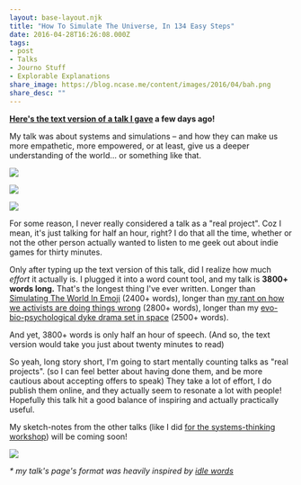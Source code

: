 ```yaml
---
layout: base-layout.njk
title: "How To Simulate The Universe, In 134 Easy Steps"
date: 2016-04-28T16:26:08.000Z
tags:
- post
- Talks
- Journo Stuff
- Explorable Explanations
share_image: https://blog.ncase.me/content/images/2016/04/bah.png
share_desc: ""
---
```


**[Here's the text version of a talk I gave](http://ncase.me/OVC2016/) a few days ago!**

My talk was about systems and simulations – and how they can make us more empathetic, more empowered, or at least, give us a deeper understanding of the world... or something like that.

![](http://ncase.me/OVC2016/slides/slides0036.png)

![](http://ncase.me/OVC2016/slides/slides0003.png)

![](http://ncase.me/OVC2016/slides/slides0043.png)

For some reason, I never really considered a talk as a "real project". Coz I mean, it's just talking for half an hour, right? I do that all the time, whether or not the other person actually wanted to listen to me geek out about indie games for thirty minutes.

Only after typing up the text version of this talk, did I realize how much _effort_ it actually is. I plugged it into a word count tool, and my talk is **3800+ words long.** That's the longest thing I've ever written. Longer than [Simulating The World In Emoji](http://ncase.me/simulating/) (2400+ words), longer than [my rant on how we activists are doing things wrong](http://blog.ncase.me/the-science-of-social-change/) (2800+ words), longer than my [evo-bio-psychological dyke drama set in space](http://blog.ncase.me/stupid-stupid-cubecats/) (2500+ words).

And yet, 3800+ words is only half an hour of speech. (And so, the text version would take you just about twenty minutes to read)

So yeah, long story short, I'm going to start mentally counting talks as "real projects". (so I can feel better about having done them, and be more cautious about accepting offers to speak) They take a lot of effort, I do publish them online, and they actually seem to resonate a lot with people! Hopefully this talk hit a good balance of inspiring and actually practically useful.

My sketch-notes from the other talks (like I did [for the systems-thinking workshop](http://blog.ncase.me/systems-thinking-journalism-sketchy-notes/)) will be coming soon!

![](http://ncase.me/OVC2016/slides/slides0050.png)

_\* my talk's page's format was heavily inspired by [idle words](http://idlewords.com/talks/)_